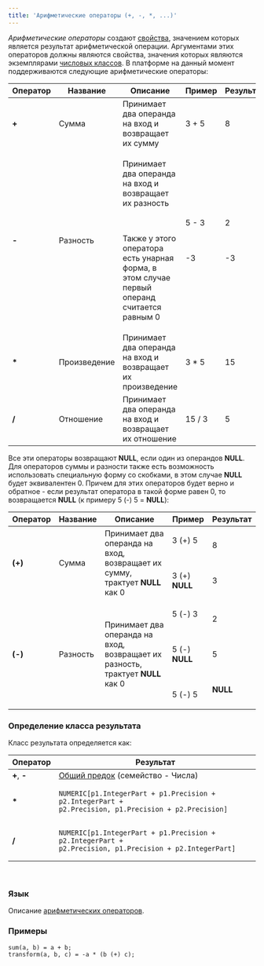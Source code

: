 ```yaml
---
title: 'Арифметические операторы (+, -, *, ...)'
---
```


*Арифметические операторы* создают [свойства](Properties.md), значением которых является результат арифметической операции. Аргументами этих операторов должны являются свойства, значения которых являются экземплярами [числовых классов](Built-in_classes.md). В платформе на данный момент поддерживаются следующие арифметические операторы:

|Оператор|Название|Описание|Пример|Результат|
|---|---|---|---|---|
|<strong>+</strong>|Сумма|Принимает два операнда на вход и возвращает их сумму|3 + 5|8|
|<strong>-</strong>|Разность|<p>Принимает два операнда на вход и возвращает их разность</p><br/><p>Также у этого оператора есть унарная форма, в этом случае первый операнд считается равным 0</p>|<p>5 - 3</p><br/><p>-3</p>|<p>2</p><br/><p>-3</p>|
|<strong>*</strong>|Произведение|Принимает два операнда на вход и возвращает их произведение|3 * 5|15|
|<strong>/</strong>|Отношение|Принимает два операнда на вход и возвращает их отношение|15 / 3|5|

Все эти операторы возвращают **NULL**, если один из операндов **NULL**. Для операторов суммы и разности также есть возможность использовать специальную форму со скобками, в этом случае **NULL** будет эквивалентен 0. Причем для этих операторов будет верно и обратное - если результат оператора в такой форме равен 0, то возвращается **NULL** (к примеру 5 (-) 5 = **NULL**):

|<strong>Оператор</strong>|<strong>Название</strong>|<strong>Описание</strong>|<strong>Пример</strong>|<strong>Результат</strong>|
|---|---|---|---|---|
|<strong>(+)</strong>|Сумма|Принимает два операнда на вход, возвращает их сумму, трактует <strong>NULL</strong> как 0|<p>3 (+) 5</p><br/><p>3 (+) <strong>NULL</strong></p>|<p>8</p><br/><p>3</p>|
|<strong>(-)</strong>|Разность|Принимает два операнда на вход, возвращает их разность, трактует <strong>NULL</strong> как 0|<p>5 (-) 3</p><br/><p>5 (-) <strong>NULL</strong></p><br/><p>5 (-) 5</p>|<p>2</p><br/><p>5</p><br/><p><strong>NULL</strong></p>|

### Определение класса результата

Класс результата определяется как:

|Оператор|Результат|
|---|---|
|<strong>+</strong>, <strong>-</strong>|[Общий предок](Built-in_classes.md#commonparentclass) (семейство - Числа)|
|<strong>*</strong>|<pre><code>NUMERIC[p1.IntegerPart + p1.Precision + p2.IntegerPart + p2.Precision, p1.Precision + p2.Precision]</code></pre>|
|<strong>/</strong>|<pre><code>NUMERIC[p1.IntegerPart + p1.Precision + p2.IntegerPart + p2.Precision, p1.Precision + p2.IntegerPart]</code></pre>|

 

### Язык

Описание [арифметических операторов](Arithmetic_operators.md).

### Примеры

```lsf
sum(a, b) = a + b;
transform(a, b, c) = -a * (b (+) c);
```

